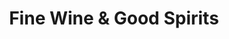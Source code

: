 ---
title: "Fine Wine & Good Spirits"
url: /center-valley/fine-wine-and-good-spirits/
shop: alcohol
---